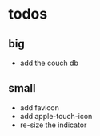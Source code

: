 # todos

## big

* add the couch db

## small

* add favicon
* add apple-touch-icon
* re-size the indicator